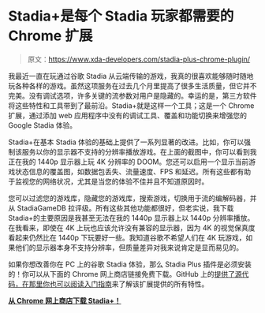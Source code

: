 # Stadia+是每个 Stadia 玩家都需要的 Chrome 扩展

> 原文：<https://www.xda-developers.com/stadia-plus-chrome-plugin/>

我最近一直在玩通过谷歌 Stadia 从云端传输的游戏，我真的很喜欢能够随时随地玩各种各样的游戏。虽然这项服务在过去几个月里提高了很多生活质量，但它并不完美。没有调试选项，许多关键的流参数对用户是隐藏的。幸运的是，第三方软件将这些特性和工具带到了最前沿。Stadia+就是这样一个工具；这是一个 Chrome 扩展，通过添加 web 应用程序中没有的调试工具、覆盖和功能切换来增强您的 Google Stadia 体验。

Stadia+在基本 Stadia 体验的基础上提供了一系列显著的改进。比如，你可以强制该服务以你的显示器不支持的分辨率播放游戏。在上面的截图中，你可以看到我正在我的 1440p 显示器上玩 4K 分辨率的 DOOM。您还可以启用一个显示当前游戏状态信息的覆盖图，如数据包丢失、流量速度、FPS 和延迟。所有这些都有助于监视您的网络状况，尤其是当您的体验不佳并且不知道原因时。

您可以过滤您的游戏库，隐藏您的游戏库，搜索游戏，切换用于流的编解码器，并从 StadiaGameDB 拉评级。所有这些其他功能都很好，但老实说，我下载 Stadia+的主要原因是我甚至无法在我的 1440p 显示器上以 1440p 分辨率播放。在我看来，即使在 4K 上玩也应该允许没有兼容的显示器，因为 4K 的视觉保真度看起来仍然比在 1440p 下玩要好一些。我知道谷歌不希望人们在 4K 玩游戏，如果他们的显示器本身不支持分辨率，但质量差异对我来说肯定是显而易见的。

如果你想改善你在 PC 上的谷歌 Stadia 体验，那么 Stadia Plus 插件是必须安装的！你可以从下面的 Chrome 网上商店链接免费下载。GitHub 上的[提供了源代码，在那里你也可以阅读](https://github.com/Mafrans/StadiaPlus/)[入门指南](https://github.com/Mafrans/StadiaPlus/wiki/Getting-Started)来了解该扩展提供的所有特性。

**[从 Chrome 网上商店下载 Stadia+！](https://chrome.google.com/webstore/detail/stadia%20-extension/bbhmnnecicphphjamhdefpagipoegijd?hl=en)**